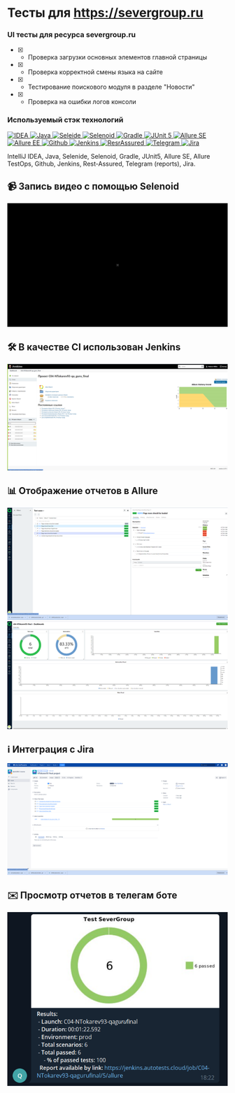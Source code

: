 # Тесты для https://severgroup.ru

### UI тесты для ресурса severgroup.ru
- [X] - Проверка загрузки основных элементов главной страницы 
- [X] - Проверка корректной смены языка на сайте
- [X] - Тестирование поискового модуля в разделе "Новости"
- [X] - Проверка на ошибки логов консоли

### Используемый стэк технологий
<a href="https://www.jetbrains.com/idea/">
    <img src="https://starchenkov.pro/qa-guru/img/skills/Intelij_IDEA.svg" width="40" height="40"  alt="IDEA"/>
</a>
<a href="https://www.jetbrains.com/idea/">
    <img src="https://starchenkov.pro/qa-guru/img/skills/Java.svg" width="40" height="40"  alt="Java"/>
</a>
<a href="https://www.jetbrains.com/idea/">
    <img src="https://starchenkov.pro/qa-guru/img/skills/Selenide.svg" width="40" height="40"  alt="Seleide"/>
</a>
<a href="https://www.jetbrains.com/idea/">
    <img src="https://starchenkov.pro/qa-guru/img/skills/Selenoid.svg" width="40" height="40"  alt="Selenoid"/>
</a>
<a href="https://www.jetbrains.com/idea/">
    <img src="https://starchenkov.pro/qa-guru/img/skills/Gradle.svg" width="40" height="40"  alt="Gradle"/>
</a>
<a href="https://www.jetbrains.com/idea/">
    <img src="https://starchenkov.pro/qa-guru/img/skills/JUnit5.svg" width="40" height="40"  alt="JUnit 5"/>
</a>
<a href="https://www.jetbrains.com/idea/">
    <img src="https://starchenkov.pro/qa-guru/img/skills/Allure_Report.svg" width="40" height="40"  alt="Allure SE"/>
</a>
<a href="https://www.jetbrains.com/idea/">
    <img src="https://starchenkov.pro/qa-guru/img/skills/Allure_EE.svg" width="40" height="40"  alt="Allure EE"/>
</a>
<a href="https://www.jetbrains.com/idea/">
    <img src="https://starchenkov.pro/qa-guru/img/skills/Github.svg" width="40" height="40"  alt="Github"/>
</a>
<a href="https://www.jetbrains.com/idea/">
    <img src="https://starchenkov.pro/qa-guru/img/skills/Jenkins.svg" width="40" height="40"  alt="Jenkins"/>
</a>
<a href="https://www.jetbrains.com/idea/">
    <img src="https://starchenkov.pro/qa-guru/img/skills/Rest-Assured.svg" width="40" height="40"  alt="ResrAssured"/>
</a>
<a href="https://www.jetbrains.com/idea/">
    <img src="https://starchenkov.pro/qa-guru/img/skills/Telegram.svg" width="40" height="40"  alt="Telegram"/>
</a>
<a href="https://www.jetbrains.com/idea/">
    <img src="https://starchenkov.pro/qa-guru/img/skills/Jira.svg" width="40" height="40"  alt="Jira"/>
</a>

IntelliJ IDEA, Java, Selenide, Selenoid, Gradle, JUnit5, Allure SE, Allure TestOps, Github, Jenkins, Rest-Assured, Telegram (reports), Jira.

## :video_camera: Запись видео с помощью Selenoid

![alt text](https://github.com/Iraventus/c04-diplom/blob/master/images/4a7e5600e26b5ef21c1613bb5d1fc158.gif "**Видео теста**")
## :hammer_and_wrench: В качестве CI использован Jenkins
![alt text](https://github.com/Iraventus/c04-diplom/blob/master/images/Jenkins.png)

## :bar_chart: Отображение отчетов в Allure
![alt text](https://github.com/Iraventus/c04-diplom/blob/master/images/ATO.png)
![alt text](https://github.com/Iraventus/c04-diplom/blob/master/images/dashboard.png)

## :information_source: Интеграция с Jira
![alt text](https://github.com/Iraventus/c04-diplom/blob/master/images/Jira.png)

## :envelope: Просмотр отчетов в телегам боте
![alt text](https://github.com/Iraventus/c04-diplom/blob/master/images/tlg.png)
